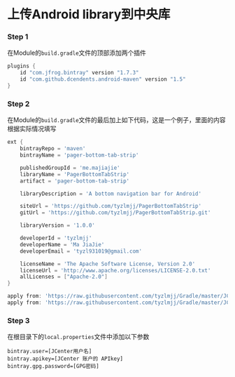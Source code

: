 
# 上传Android library到中央库

### **Step 1**
在Module的`build.gradle`文件的顶部添加两个插件
```gradle
plugins {
    id "com.jfrog.bintray" version "1.7.3"
    id "com.github.dcendents.android-maven" version "1.5"
}
```
### **Step 2**

在Module的`build.gradle`文件的最后加上如下代码，这是一个例子，里面的内容根据实际情况填写

```gradle
ext {
    bintrayRepo = 'maven'
    bintrayName = 'pager-bottom-tab-strip'

    publishedGroupId = 'me.majiajie'
    libraryName = 'PagerBottomTabStrip'
    artifact = 'pager-bottom-tab-strip'

    libraryDescription = 'A bottom navigation bar for Android'

    siteUrl = 'https://github.com/tyzlmjj/PagerBottomTabStrip'
    gitUrl = 'https://github.com/tyzlmjj/PagerBottomTabStrip.git'

    libraryVersion = '1.0.0'

    developerId = 'tyzlmjj'
    developerName = 'Ma JiaJie'
    developerEmail = 'tyzl931019@gmail.com'

    licenseName = 'The Apache Software License, Version 2.0'
    licenseUrl = 'http://www.apache.org/licenses/LICENSE-2.0.txt'
    allLicenses = ["Apache-2.0"]
}

apply from: 'https://raw.githubusercontent.com/tyzlmjj/Gradle/master/JCenter/maven_install.gradle'
apply from: 'https://raw.githubusercontent.com/tyzlmjj/Gradle/master/JCenter/bintray.gradle'

```

### **Step 3**

在根目录下的`local.properties`文件中添加以下参数
```
bintray.user=[JCenter用户名]
bintray.apikey=[JCenter 账户的 APIkey]
bintray.gpg.password=[GPG密码]
```




